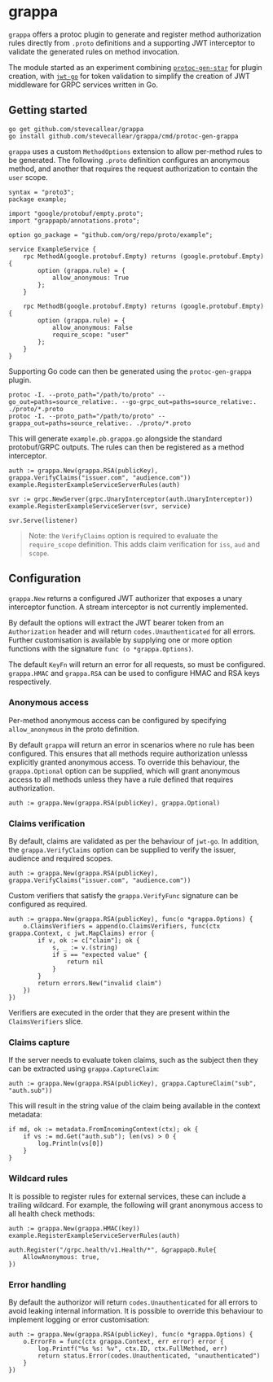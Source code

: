 # grappa
`grappa` offers a protoc plugin to generate and register method authorization rules directly from `.proto` definitions and a supporting JWT interceptor to validate the generated rules on method invocation.

The module started as an experiment combining [`protoc-gen-star`](https://github.com/lyft/protoc-gen-star) for plugin creation, with [`jwt-go`](https://github.com/dgrijalva/jwt-go) for token validation to simplify the creation of JWT middleware for GRPC services written in Go.

## Getting started
```
go get github.com/stevecallear/grappa
go install github.com/stevecallear/grappa/cmd/protoc-gen-grappa
```

`grappa` uses a custom `MethodOptions` extension to allow per-method rules to be generated. The following `.proto` definition configures an anonymous method, and another that requires the request authorization to contain the `user` scope.
```
syntax = "proto3";
package example;

import "google/protobuf/empty.proto";
import "grappapb/annotations.proto";

option go_package = "github.com/org/repo/proto/example";

service ExampleService {    
    rpc MethodA(google.protobuf.Empty) returns (google.protobuf.Empty) {
        option (grappa.rule) = {
            allow_anonymous: True
        };
    }

    rpc MethodB(google.protobuf.Empty) returns (google.protobuf.Empty) {
        option (grappa.rule) = {
            allow_anonymous: False
            require_scope: "user"
        };
    }
}
```

Supporting Go code can then be generated using the `protoc-gen-grappa` plugin.
```
protoc -I. --proto_path="/path/to/proto" --go_out=paths=source_relative:. --go-grpc_out=paths=source_relative:. ./proto/*.proto
protoc -I. --proto_path="/path/to/proto" --grappa_out=paths=source_relative:. ./proto/*.proto
```

This will generate `example.pb.grappa.go` alongside the standard protobuf/GRPC outputs. The rules can then be registered as a method interceptor.
```
auth := grappa.New(grappa.RSA(publicKey), grappa.VerifyClaims("issuer.com", "audience.com"))
example.RegisterExampleServiceServerRules(auth)

svr := grpc.NewServer(grpc.UnaryInterceptor(auth.UnaryInterceptor))
example.RegisterExampleServiceServer(svr, service)

svr.Serve(listener)
```
> Note: the `VerifyClaims` option is required to evaluate the `require_scope` definition. This adds claim verification for `iss`, `aud` and `scope`.

## Configuration
`grappa.New` returns a configured JWT authorizer that exposes a unary interceptor function. A stream interceptor is not currently implemented.

By default the options will extract the JWT bearer token from an `Authorization` header and will return `codes.Unauthenticated` for all errors. Further customisation is available by supplying one or more option functions with the signature `func (o *grappa.Options)`.

The default `KeyFn` will return an error for all requests, so must be configured. `grappa.HMAC` and `grappa.RSA` can be used to configure HMAC and RSA keys respectively.

### Anonymous access
Per-method anonymous access can be configured by specifying `allow_anonymous` in the proto definition.

By default `grappa` will return an error in scenarios where no rule has been configured. This ensures that all methods require authorization unlesss explicitly granted anonymous access. To override this behaviour, the `grappa.Optional` option can be supplied, which will grant anonymous access to all methods unless they have a rule defined that requires authorization.
```
auth := grappa.New(grappa.RSA(publicKey), grappa.Optional)
```

### Claims verification
By default, claims are validated as per the behaviour of `jwt-go`. In addition, the `grappa.VerifyClaims` option can be supplied to verify the issuer, audience and required scopes.
```
auth := grappa.New(grappa.RSA(publicKey), grappa.VerifyClaims("issuer.com", "audience.com"))
```

Custom verifiers that satisfy the `grappa.VerifyFunc` signature can be configured as required.
```
auth := grappa.New(grappa.RSA(publicKey), func(o *grappa.Options) {
    o.ClaimsVerifiers = append(o.ClaimsVerifiers, func(ctx grappa.Context, c jwt.MapClaims) error {
        if v, ok := c["claim"]; ok {
            s, _ := v.(string)
            if s == "expected value" {
                return nil
            }
        }
        return errors.New("invalid claim")
    })
})
```

Verifiers are executed in the order that they are present within the `ClaimsVerifiers` slice.

### Claims capture
If the server needs to evaluate token claims, such as the subject then they can be extracted using `grappa.CaptureClaim`:
```
auth := grappa.New(grappa.RSA(publicKey), grappa.CaptureClaim("sub", "auth.sub"))
```

This will result in the string value of the claim being available in the context metadata:
```
if md, ok := metadata.FromIncomingContext(ctx); ok {
    if vs := md.Get("auth.sub"); len(vs) > 0 {
        log.Println(vs[0])
    }
}
```

### Wildcard rules
It is possible to register rules for external services, these can include a trailing wildcard. For example, the following will grant anonymous access to all health check methods:
```
auth := grappa.New(grappa.HMAC(key))
example.RegisterExampleServiceServerRules(auth)

auth.Register("/grpc.health/v1.Health/*", &grappapb.Rule{
    AllowAnonymous: true,
})
```

### Error handling
By default the authorizor will return `codes.Unauthenticated` for all errors to avoid leaking internal information. It is possible to override this behaviour to implement logging or error customisation:
```
auth := grappa.New(grappa.RSA(publicKey), func(o *grappa.Options) {
    o.ErrorFn = func(ctx grappa.Context, err error) error {
        log.Printf("%s %s: %v", ctx.ID, ctx.FullMethod, err)
        return status.Error(codes.Unauthenticated, "unauthenticated")
    }
})
```